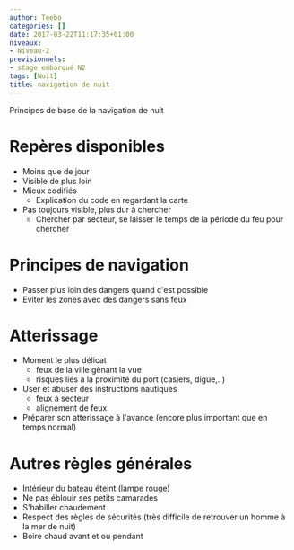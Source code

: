 ```yaml
---
author: Teebo
categories: []
date: 2017-03-22T11:17:35+01:00
niveaux:
- Niveau-2
previsionnels:
- stage embarqué N2
tags: [Nuit]
title: navigation de nuit
---
```

Principes de base de la navigation de nuit
<!--more-->

# Repères disponibles
* Moins que de jour
* Visible de plus loin
* Mieux codifiés
  * Explication du code en regardant la carte
* Pas toujours visible, plus dur à chercher
  * Chercher par secteur, se laisser le temps de la période du feu pour chercher

# Principes de navigation
* Passer plus loin des dangers quand c'est possible
* Eviter les zones avec des dangers sans feux

# Atterissage
* Moment le plus délicat
  * feux de la ville gênant la vue
  * risques liés à la proximité du port (casiers, digue,..)
* User et abuser des instructions nautiques
  * feux à secteur
  * alignement de feux
* Préparer son atterissage à l'avance (encore plus important que en temps normal)

# Autres règles générales
* Intérieur du bateau éteint (lampe rouge)
* Ne pas éblouir ses petits camarades
* S'habiller chaudement
* Respect des règles de sécurités (très difficile de retrouver un homme à la mer de nuit)
* Boire chaud avant et ou pendant
